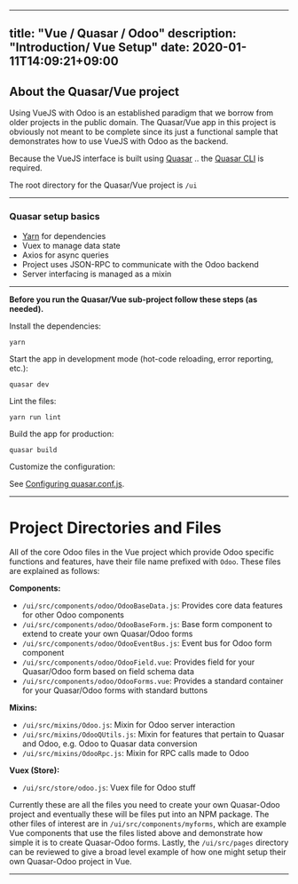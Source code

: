 
---
title: "Vue / Quasar / Odoo"
description: "Introduction/ Vue Setup"
date: 2020-01-11T14:09:21+09:00
---

## About the Quasar/Vue project

Using VueJS with Odoo is an established paradigm that we borrow from older projects in the public domain. The Quasar/Vue
app in this project is obviously not meant to be complete since its just a functional sample that demonstrates how to
use VueJS with Odoo as the backend.

Because the VueJS interface is built using [Quasar](https://quasar.dev) .. the [Quasar CLI](https://quasar.dev/start/quasar-cli)
is required.

The root directory for the Quasar/Vue project is `/ui`

---

### Quasar setup basics

 - [Yarn](https://classic.yarnpkg.com/en/docs/install/#debian-stable) for dependencies
 - Vuex to manage data state
 - Axios for async queries
 - Project uses JSON-RPC to communicate with the Odoo backend
 - Server interfacing is managed as a mixin

---
**Before you run the Quasar/Vue sub-project follow these steps (as needed).**

Install the dependencies:

`yarn`

Start the app in development mode (hot-code reloading, error reporting, etc.):

`quasar dev`

Lint the files:

`yarn run lint`

Build the app for production:

`quasar build`

Customize the configuration:

See [Configuring quasar.conf.js](https://quasar.dev/quasar-cli/quasar-conf-js).

---

# Project Directories and Files

All of the core Odoo files in the Vue project which provide Odoo specific functions and features, have their file name
prefixed with `Odoo`. These files are explained as follows:

**Components:**

- `/ui/src/components/odoo/OdooBaseData.js`: Provides core data features for other Odoo components
- `/ui/src/components/odoo/OdooBaseForm.js`: Base form component to extend to create your own Quasar/Odoo forms
- `/ui/src/components/odoo/OdooEventBus.js`: Event bus for Odoo form component
- `/ui/src/components/odoo/OdooField.vue`: Provides field for your Quasar/Odoo form based on field schema data
- `/ui/src/components/odoo/OdooForms.vue`: Provides a standard container for your Quasar/Odoo forms with standard buttons

**Mixins:**

- `/ui/src/mixins/Odoo.js`: Mixin for Odoo server interaction
- `/ui/src/mixins/OdooQUtils.js`: Mixin for features that pertain to Quasar and Odoo, e.g. Odoo to Quasar data conversion
- `/ui/src/mixins/OdooRpc.js`: Mixin for RPC calls made to Odoo

**Vuex (Store):**

- `/ui/src/store/odoo.js`: Vuex file for Odoo stuff

Currently these are all the files you need to create your own Quasar-Odoo project and eventually these will be files put
into an NPM package. The other files of interest are in `/ui/src/components/myforms`, which are example Vue components
that use the files listed above and demonstrate how simple it is to create Quasar-Odoo forms. Lastly, the `/ui/src/pages`
directory can be reviewed to give a broad level example of how one might setup their own Quasar-Odoo project in Vue.

---
